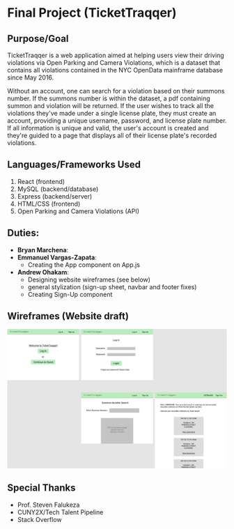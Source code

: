 # Final Project (TicketTraqqer)

## Purpose/Goal
TicketTraqqer is a web application aimed at helping users view their driving violations via Open Parking and Camera Violations, which is a dataset that contains all violations contained in the NYC OpenData mainframe database since May 2016.

Without an account, one can search for a violation based on their summons number. If the summons number is within the dataset, a pdf containing summon and violation will be returned. If the user wishes to track all the violations they've made under a single license plate, they must create an account, providing a unique username, password, and license plate number. If all information is unique and valid, the user's account is created and they're guided to a page that displays all of their license plate's recorded violations.

## Languages/Frameworks Used
1. React (frontend)
2. MySQL (backend/database)
3. Express (backend/server)
4. HTML/CSS (frontend)
5. Open Parking and Camera Violations (API)

## Duties:
- __Bryan Marchena__:
- __Emmanuel Vargas-Zapata__: 
    - Creating the App component on App.js
- __Andrew Ohakam__: 
    - Designing website wireframes (see below)
    - general stylization (sign-up sheet, navbar and footer fixes)
    - Creating Sign-Up component

## Wireframes (Website draft)
![All pages](myapp/src/img/TicketTraqqerWireFrames.png)


## Special Thanks
- Prof. Steven Falukeza
- CUNY2X/Tech Talent Pipeline
- Stack Overflow